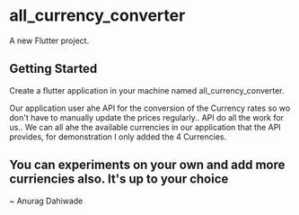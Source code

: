# all_currency_converter

A new Flutter project.

## Getting Started

Create a flutter application in your machine named all_currency_converter.

Our application user ahe API for the conversion of the Currency rates so wo don't have to manually update the prices regularly.. 
API do all the work for us..
We can all ahe the available currencies in our application that the API provides, for demonstration I only added the 4 Currencies.

## You can experiments on your own and add more curriencies also. It's up to your choice

~ Anurag Dahiwade